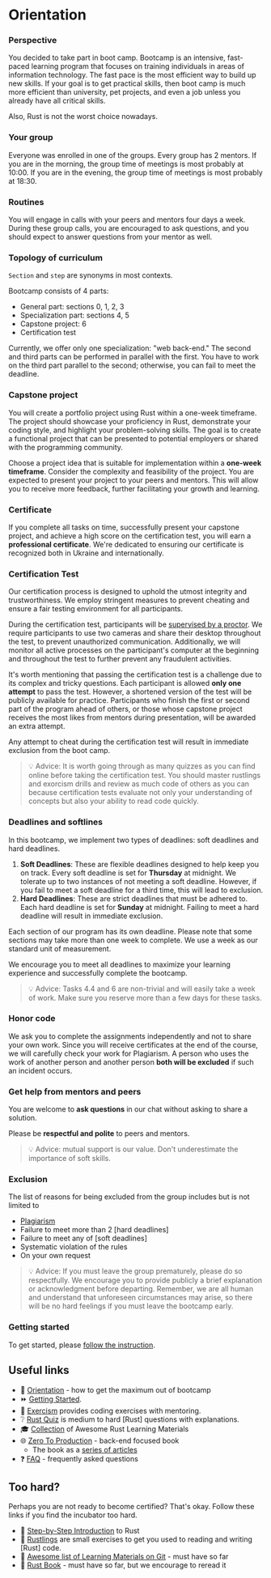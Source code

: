 # Orientation

### Perspective

You decided to take part in boot camp. Bootcamp is an intensive, fast-paced learning program that focuses on training individuals in areas of information technology. The fast pace is the most efficient way to build up new skills. If your goal is to get practical skills, then boot camp is much more efficient than university, pet projects, and even a job unless you already have all critical skills.

Also, Rust is not the worst choice nowadays.

<!-- xxx : add list why rust -->

### Your group

Everyone was enrolled in one of the groups. Every group has 2 mentors. If you are in the morning, the group time of meetings is most probably at 10:00. If you are in the evening, the group time of meetings is most probably at 18:30.

### Routines

You will engage in calls with your peers and mentors four days a week. During these group calls, you are encouraged to ask questions, and you should expect to answer questions from your mentor as well.

### Topology of curriculum

`Section` and `step` are synonyms in most contexts.

Bootcamp consists of 4 parts:

- General part: sections 0, 1, 2, 3
- Specialization part: sections 4, 5
- Capstone project: 6
- Certification test

Currently, we offer only one specialization: "web back-end." The second and third parts can be performed in parallel with the first. You have to work on the third part parallel to the second; otherwise, you can fail to meet the deadline.

### Capstone project

You will create a portfolio project using Rust within a one-week timeframe. The project should showcase your proficiency in Rust, demonstrate your coding style, and highlight your problem-solving skills. The goal is to create a functional project that can be presented to potential employers or shared with the programming community.

Choose a project idea that is suitable for implementation within a **one-week timeframe**. Consider the complexity and feasibility of the project. You are expected to present your project to your peers and mentors. This will allow you to receive more feedback, further facilitating your growth and learning.

### Certificate

If you complete all tasks on time, successfully present your capstone project, and achieve a high score on the certification test, you will earn a **professional certificate**. We're dedicated to ensuring our certificate is recognized both in Ukraine and internationally.

### Certification Test

Our certification process is designed to uphold the utmost integrity and trustworthiness. We employ stringent measures to prevent cheating and ensure a fair testing environment for all participants.

During the certification test, participants will be [supervised by a proctor][certification test]. We require participants to use two cameras and share their desktop throughout the test, to prevent unauthorized communication. Additionally, we will monitor all active processes on the participant's computer at the beginning and throughout the test to further prevent any fraudulent activities.

It's worth mentioning that passing the certification test is a challenge due to its complex and tricky questions. Each participant is allowed **only one attempt** to pass the test. However, a shortened version of the test will be publicly available for practice. Participants who finish the first or second part of the program ahead of others, or those whose capstone project receives the most likes from mentors during presentation, will be awarded an extra attempt.

Any attempt to cheat during the certification test will result in immediate exclusion from the boot camp.

> 💡 Advice: It is worth going through as many quizzes as you can find online before taking the certification test. You should master rustlings and exorcism drills and review as much code of others as you can because certification tests evaluate not only your understanding of concepts but also your ability to read code quickly.

### Deadlines and softlines

In this bootcamp, we implement two types of deadlines: soft deadlines and hard deadlines.

1. **Soft Deadlines**: These are flexible deadlines designed to help keep you on track. Every soft deadline is set for **Thursday** at midnight. We tolerate up to two instances of not meeting a soft deadline. However, if you fail to meet a soft deadline for a third time, this will lead to exclusion.
2. **Hard Deadlines**: These are strict deadlines that must be adhered to. Each hard deadline is set for **Sunday** at midnight. Failing to meet a hard deadline will result in immediate exclusion.

Each section of our program has its own deadline. Please note that some sections may take more than one week to complete. We use a week as our standard unit of measurement.

We encourage you to meet all deadlines to maximize your learning experience and successfully complete the bootcamp.

> 💡 Advice: Tasks 4.4 and 6 are non-trivial and will easily take a week of work. Make sure you reserve more than a few days for these tasks.

### Honor code

We ask you to complete the assignments independently and not to share your own work. Since you will receive certificates at the end of the course, we will carefully check your work for Plagiarism. A person who uses the work of another person and another person **both will be excluded** if such an incident occurs.

### Get help from mentors and peers

You are welcome to **ask questions** in our chat without asking to share a solution.

Please be **respectful and polite** to peers and mentors.

> 💡 Advice: mutual support is our value. Don't underestimate the importance of soft skills.

### Exclusion

The list of reasons for being excluded from the group includes but is not limited to

- [Plagiarism]
- Failure to meet more than 2 [hard deadlines]
- Failure to meet any of [soft deadlines]
- Systematic violation of the rules
- On your own request

> 💡 Advice: If you must leave the group prematurely, please do so respectfully. We encourage you to provide publicly a brief explanation or acknowledgment before departing. Remember, we are all human and understand that unforeseen circumstances may arise, so there will be no hard feelings if you must leave the bootcamp early.

### Getting started

To get started, please [follow the instruction][Getting Started].

## Useful links

- 🧭 [Orientation] - how to get the maximum out of bootcamp
- ⏩ [Getting Started][Getting Started].
- :school: [Exercism] provides coding exercises with mentoring.
- :grey_question: [Rust Quiz] is medium to hard [Rust] questions with explanations.
- :mortar_board: [Collection][Learning Materials] of Awesome Rust Learning Materials
- :globe_with_meridians: [Zero To Production] - back-end focused book
  - The book as a [series of articles][Zero To Production as a series of articles]
- :question: [FAQ] - frequently asked questions

## Too hard?

Perhaps you are not ready to become certified? That's okay. Follow these links if you find the incubator too hard.

- :footprints:️ [Step-by-Step Introduction] to Rust
- :baby: [Rustlings] are small exercises to get you used to reading and writing [Rust] code.
- :file_folder: [Awesome list of Learning Materials on Git][Learning Materials on Git] - must have so far
- :blue_book: [Rust Book] - must have so far, but we encourage to reread it

[Plagiarism]: #honor-code
[deadlines]: #deadlines
[Rust Incubator]: https://github.com/rust-lang-ua/rust_incubator/README.md
[certification test]: https://www.youtube.com/watch?v=cInMjEaH1q0

[Orientation]: ./orientation.md
[Getting Started]: https://github.com/rust-lang-ua/rust_incubator#getting-started
[Exercism]: https://exercism.org/tracks/rust
[Rust Quiz]: https://github.com/dtolnay/rust-quiz
[Learning Materials]: https://github.com/rust-lang-ua/learn_rust_together/blob/master/learn.md
[Zero To Production]: https://www.zero2prod.com/index.html?country=Ukraine&discount_code=EEU60
[Zero To Production as a series of articles]: ./backend_book.md
[FAQ]: ./faq.md
[Step-by-Step Introduction]: https://github.com/rust-lang-ua/learn_rust_together/blob/master/introduction.md
[Rustlings]: https://github.com/rust-lang/rustlings
[Learning Materials on Git]: https://github.com/Learn-Together-Pro/LearnGitTogether
[Rust Book]: https://doc.rust-lang.org/book
